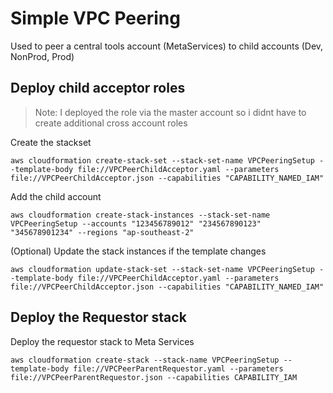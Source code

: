 # Simple VPC Peering

Used to peer a central tools account (MetaServices) to child accounts (Dev, NonProd, Prod)

## Deploy child acceptor roles

> Note: I deployed the role via the master account so i didnt have to create additional cross account roles

Create the stackset
```
aws cloudformation create-stack-set --stack-set-name VPCPeeringSetup --template-body file://VPCPeerChildAcceptor.yaml --parameters file://VPCPeerChildAcceptor.json --capabilities "CAPABILITY_NAMED_IAM"
```

Add the child account
```
aws cloudformation create-stack-instances --stack-set-name VPCPeeringSetup --accounts "123456789012" "234567890123" "345678901234" --regions "ap-southeast-2"
```

(Optional) Update the stack instances if the template changes
```
aws cloudformation update-stack-set --stack-set-name VPCPeeringSetup --template-body file://VPCPeerChildAcceptor.yaml --parameters file://VPCPeerChildAcceptor.json --capabilities "CAPABILITY_NAMED_IAM"
```

## Deploy the Requestor stack

Deploy the requestor stack to Meta Services
```
aws cloudformation create-stack --stack-name VPCPeeringSetup --template-body file://VPCPeerParentRequestor.yaml --parameters file://VPCPeerParentRequestor.json --capabilities CAPABILITY_IAM
```
